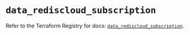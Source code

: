 # `data_rediscloud_subscription`

Refer to the Terraform Registry for docs: [`data_rediscloud_subscription`](https://registry.terraform.io/providers/redislabs/rediscloud/2.7.1/docs/data-sources/subscription).
